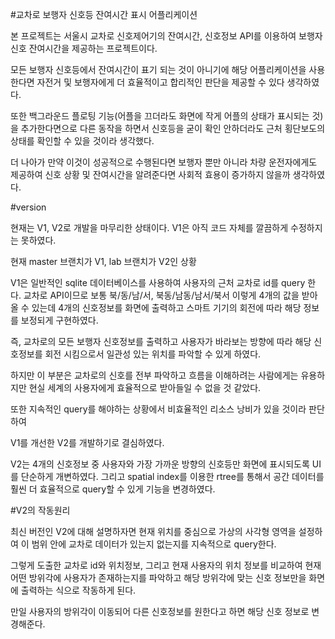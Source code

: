 #교차로 보행자 신호등 잔여시간 표시 어플리케이션

본 프로젝트는 서울시 교차로 신호제어기의 잔여시간, 신호정보 API를 이용하여 보행자 신호 잔여시간을 제공하는 프로젝트이다. 

모든 보행자 신호등에서 잔여시간이 표기 되는 것이 아니기에 해당 어플리케이션을 사용한다면 자전거 및 보행자에게 더 효율적이고 합리적인 판단을 제공할 수 있다 생각하였다. 

또한 백그라운드 플로팅 기능(어플을 끄더라도 화면에 작게 어플의 상태가 표시되는 것)을 추가한다면으로 다른 동작을 하면서 신호등을 굳이 확인 안하더라도 근처 횡단보도의 상태를 확인할 수 있을 것이라 생각했다. 

더 나아가 만약 이것이 성공적으로 수행된다면 보행자 뿐만 아니라 차량 운전자에게도 제공하여 신호 상황 및 잔여시간을 알려준다면 사회적 효용이 증가하지 않을까 생각하였다. 

#version

현재는 V1, V2로 개발을 마무리한 상태이다. 
V1은 아직 코드 자체를 깔끔하게 수정하지는 못하였다. 

현재 master 브랜치가 V1, lab 브랜치가 V2인 상황

V1은 일반적인 sqlite 데이터베이스를 사용하여 사용자의 근처 교차로 id를 query 한다. 교차로 API이므로 보통 북/동/남/서, 북동/남동/남서/북서 이렇게 4개의 값을 받아올 수 있는데 4개의 신호정보를 화면에 출력하고 스마트 기기의 회전에 따라 해당 정보를 보정되게 구현하였다. 

즉, 교차로의 모든 보행자 신호정보를 출력하고 사용자가 바라보는 방향에 따라 해당 신호정보를 회전 시킴으로서 일관성 있는 위치를 파악할 수 있게 하였다. 

하지만 이 부분은 교차로의 신호를 전부 파악하고 흐름을 이해하려는 사람에게는 유용하지만 현실 세계의 사용자에게 효율적으로 받아들일 수 없을 것 같았다. 

또한 지속적인 query를 해야하는 상황에서 비효율적인 리소스 낭비가 있을 것이라 판단하여 

V1를 개선한 V2를 개발하기로 결심하였다. 

V2는 4개의 신호정보 중 사용자와 가장 가까운 방향의 신호등만 화면에 표시되도록 UI를 단순하게 개변하였다. 그리고 spatial index를 이용한 rtree를 통해서 공간 데이터를 훨씬 더 효율적으로 query할 수 있게 기능을 변경하였다. 

#V2의 작동원리 

최신 버전인 V2에 대해 설명하자면 현재 위치를 중심으로 가상의 사각형 영역을 설정하여 이 범위 안에 교차로 데이터가 있는지 없는지를 지속적으로 query한다. 

그렇게 도출한 교차로 id와 위치정보, 그리고 현재 사용자의 위치 정보를 비교하여 현재 어떤 방위각에 사용자가 존재하는지를 파악하고 해당 방위각에 맞는 신호 정보만을 화면에 출력하는 식으로 작동하게 된다. 

만일 사용자의 방위각이 이동되어 다른 신호정보를 원한다고 하면 해당 신호 정보로 변경해준다. 